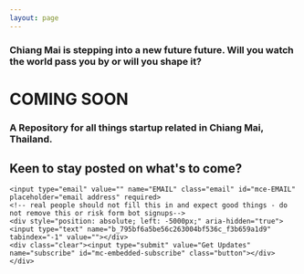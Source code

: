 ```yaml
---
layout: page
---
```

### Chiang Mai is stepping into a new future future. Will you watch the world pass you by or will you shape it?

# COMING SOON

### A Repository for all things startup related in Chiang Mai, Thailand.

## Keen to stay posted on what's to come?
<link href="//cdn-images.mailchimp.com/embedcode/horizontal-slim-10_7.css" rel="stylesheet" type="text/css">
<div id="mc_embed_signup">
<form action="https://startupchiangmai.us17.list-manage.com/subscribe/post?u=795bf6a5be56c263004bf536c&amp;id=f3b659a1d9" method="post" id="mc-embedded-subscribe-form" name="mc-embedded-subscribe-form" class="validate" target="_blank" novalidate>
    <div id="mc_embed_signup_scroll">

	<input type="email" value="" name="EMAIL" class="email" id="mce-EMAIL" placeholder="email address" required>
    <!-- real people should not fill this in and expect good things - do not remove this or risk form bot signups-->
    <div style="position: absolute; left: -5000px;" aria-hidden="true"><input type="text" name="b_795bf6a5be56c263004bf536c_f3b659a1d9" tabindex="-1" value=""></div>
    <div class="clear"><input type="submit" value="Get Updates" name="subscribe" id="mc-embedded-subscribe" class="button"></div>
    </div>
</form>
</div>

<!--End mc_embed_signup-->
